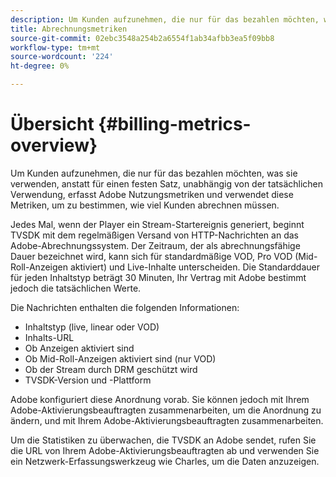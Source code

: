 ```yaml
---
description: Um Kunden aufzunehmen, die nur für das bezahlen möchten, was sie verwenden, anstatt für einen festen Satz, unabhängig von der tatsächlichen Verwendung, erfasst Adobe Nutzungsmetriken und verwendet diese Metriken, um zu bestimmen, wie viel Kunden abrechnen müssen.
title: Abrechnungsmetriken
source-git-commit: 02ebc3548a254b2a6554f1ab34afbb3ea5f09bb8
workflow-type: tm+mt
source-wordcount: '224'
ht-degree: 0%

---
```


# Übersicht {#billing-metrics-overview}

Um Kunden aufzunehmen, die nur für das bezahlen möchten, was sie verwenden, anstatt für einen festen Satz, unabhängig von der tatsächlichen Verwendung, erfasst Adobe Nutzungsmetriken und verwendet diese Metriken, um zu bestimmen, wie viel Kunden abrechnen müssen.

Jedes Mal, wenn der Player ein Stream-Startereignis generiert, beginnt TVSDK mit dem regelmäßigen Versand von HTTP-Nachrichten an das Adobe-Abrechnungssystem. Der Zeitraum, der als abrechnungsfähige Dauer bezeichnet wird, kann sich für standardmäßige VOD, Pro VOD (Mid-Roll-Anzeigen aktiviert) und Live-Inhalte unterscheiden. Die Standarddauer für jeden Inhaltstyp beträgt 30 Minuten, Ihr Vertrag mit Adobe bestimmt jedoch die tatsächlichen Werte.

Die Nachrichten enthalten die folgenden Informationen:

* Inhaltstyp (live, linear oder VOD)
* Inhalts-URL
* Ob Anzeigen aktiviert sind
* Ob Mid-Roll-Anzeigen aktiviert sind (nur VOD)
* Ob der Stream durch DRM geschützt wird
* TVSDK-Version und -Plattform

Adobe konfiguriert diese Anordnung vorab. Sie können jedoch mit Ihrem Adobe-Aktivierungsbeauftragten zusammenarbeiten, um die Anordnung zu ändern, und mit Ihrem Adobe-Aktivierungsbeauftragten zusammenarbeiten.

Um die Statistiken zu überwachen, die TVSDK an Adobe sendet, rufen Sie die URL von Ihrem Adobe-Aktivierungsbeauftragten ab und verwenden Sie ein Netzwerk-Erfassungswerkzeug wie Charles, um die Daten anzuzeigen.
